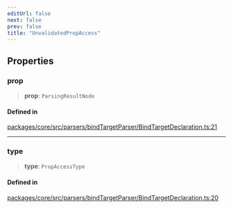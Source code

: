 ```yaml
---
editUrl: false
next: false
prev: false
title: "UnvalidatedPropAccess"
---
```


## Properties

### prop

> **prop**: `ParsingResultNode`

#### Defined in

[packages/core/src/parsers/bindTargetParser/BindTargetDeclaration.ts:21](https://github.com/mProjectsCode/obsidian-meta-bind-plugin/blob/f6219a613aed1d40ff7f62bc1faab53d3dd969bb/packages/core/src/parsers/bindTargetParser/BindTargetDeclaration.ts#L21)

***

### type

> **type**: `PropAccessType`

#### Defined in

[packages/core/src/parsers/bindTargetParser/BindTargetDeclaration.ts:20](https://github.com/mProjectsCode/obsidian-meta-bind-plugin/blob/f6219a613aed1d40ff7f62bc1faab53d3dd969bb/packages/core/src/parsers/bindTargetParser/BindTargetDeclaration.ts#L20)
